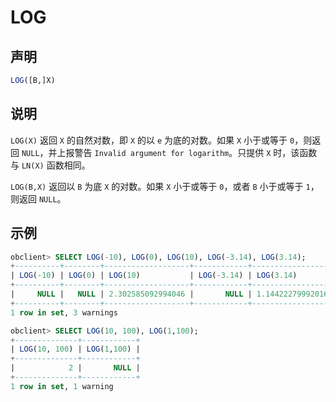 # LOG

## 声明

```sql
LOG([B,]X)
```

## 说明

`LOG(X)` 返回 `X` 的自然对数，即 `X` 的以 `e` 为底的对数。如果 `X` 小于或等于 `0`，则返回 `NULL`，并上报警告 `Invalid argument for logarithm`。只提供 `X` 时，该函数与 `LN(X)` 函数相同。

`LOG(B,X)` 返回以 `B` 为底 `X` 的对数。如果 `X` 小于或等于 `0`，或者 `B` 小于或等于 `1`，则返回 `NULL`。

## 示例

```sql
obclient> SELECT LOG(-10), LOG(0), LOG(10), LOG(-3.14), LOG(3.14);
+----------+--------+-------------------+------------+-------------------+
| LOG(-10) | LOG(0) | LOG(10)           | LOG(-3.14) | LOG(3.14)         |
+----------+--------+-------------------+------------+-------------------+
|     NULL |   NULL | 2.302585092994046 |       NULL | 1.144222799920162 |
+----------+--------+-------------------+------------+-------------------+
1 row in set, 3 warnings

obclient> SELECT LOG(10, 100), LOG(1,100);
+--------------+------------+
| LOG(10, 100) | LOG(1,100) |
+--------------+------------+
|            2 |       NULL |
+--------------+------------+
1 row in set, 1 warning
```
